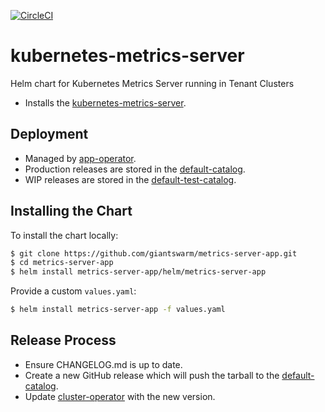 [![CircleCI](https://circleci.com/gh/giantswarm/metrics-server-app.svg?style=svg)](https://circleci.com/gh/giantswarm/metrics-server-app)

# kubernetes-metrics-server

Helm chart for Kubernetes Metrics Server running in Tenant Clusters

* Installs the [kubernetes-metrics-server].

## Deployment

* Managed by [app-operator].
* Production releases are stored in the [default-catalog].
* WIP releases are stored in the [default-test-catalog].

## Installing the Chart

To install the chart locally:

```bash
$ git clone https://github.com/giantswarm/metrics-server-app.git
$ cd metrics-server-app
$ helm install metrics-server-app/helm/metrics-server-app
```

Provide a custom `values.yaml`:

```bash
$ helm install metrics-server-app -f values.yaml
```

 ## Release Process

* Ensure CHANGELOG.md is up to date.
* Create a new GitHub release which will push the tarball to the [default-catalog].
* Update [cluster-operator] with the new version.

[app-operator]: https://github.com/giantswarm/app-operator
[cluster-operator]: https://github.com/giantswarm/app-operator
[default-catalog]: https://github.com/giantswarm/default-catalog
[default-test-catalog]: https://github.com/giantswarm/default-test-catalog
[kubernetes-metrics-server]: https://github.com/kubernetes-incubator/metrics-server
